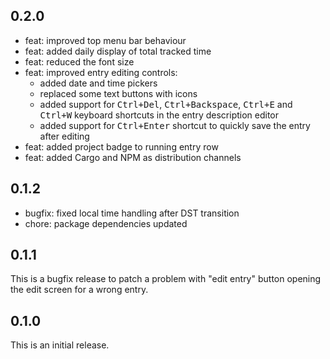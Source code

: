 ## 0.2.0

* feat: improved top menu bar behaviour
* feat: added daily display of total tracked time
* feat: reduced the font size
* feat: improved entry editing controls:
	- added date and time pickers
	- replaced some text buttons with icons
	- added support for <kbd>Ctrl+Del</kbd>, <kbd>Ctrl+Backspace</kbd>,
	  <kbd>Ctrl+E</kbd> and <kbd>Ctrl+W</kbd> keyboard shortcuts in the entry
	  description editor
	- added support for <kbd>Ctrl+Enter</kbd> shortcut to quickly save the
	  entry after editing
* feat: added project badge to running entry row
* feat: added Cargo and NPM as distribution channels

## 0.1.2

* bugfix: fixed local time handling after DST transition
* chore: package dependencies updated

## 0.1.1

This is a bugfix release to patch a problem with "edit entry" button opening
the edit screen for a wrong entry.

## 0.1.0

This is an initial release.

